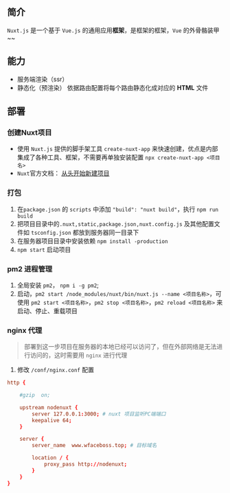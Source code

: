 ## 简介
`Nuxt.js` 是一个基于 `Vue.js` 的通用应用**框架**，是框架的框架，`Vue` 的外骨骼装甲~~

## 能力
- 服务端渲染（ssr）
- 静态化（预渲染）
    依据路由配置将每个路由静态化成对应的 **HTML** 文件
## 部署

### 创建Nuxt项目
- 使用 `Nuxt.js`  提供的脚手架工具 `create-nuxt-app` 来快速创建，优点是内部集成了各种工具、框架，不需要再单独安装配置
    `npx create-nuxt-app <项目名>`
- `Nuxt`官方文档： [从头开始新建项目](https://www.runoob.com)

### 打包
1. 在`package.json` 的 `scripts` 中添加 `"build": "nuxt build"`，执行 `npm run build`
2. 把项目目录中的`.nuxt,static,package.json,nuxt.config.js` 及其他配置文件如 `tsconfig.json` 都放到服务器同一目录下
3. 在服务器项目目录中安装依赖 `npm install -production`
4. `npm start` 启动项目

### pm2 进程管理
1. 全局安装 `pm2`， `npm i -g pm2`;
2. 启动，`pm2 start /node_modules/nuxt/bin/nuxt.js --name <项目名称>`，可使用 `pm2 start <项目名称>`，`pm2 stop <项目名称>`，`pm2 reload <项目名称>` 来启动、停止、重载项目

### nginx 代理
> 部署到这一步项目在服务器的本地已经可以访问了，但在外部网络是无法进行访问的，这时需要用 `nginx` 进行代理

1. 修改 `/conf/nginx.conf` 配置
```conf
http {

    #gzip  on;

    upstream nodenuxt {
        server 127.0.0.1:3000; # nuxt 项目监听PC端端口
        keepalive 64;
    }

    server {
        server_name  www.wfaceboss.top; # 目标域名

        location / {
            proxy_pass http://nodenuxt;
        }
    }
}

```